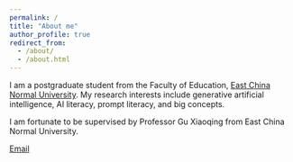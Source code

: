 ```yaml
---
permalink: /
title: "About me"
author_profile: true
redirect_from: 
  - /about/
  - /about.html
---
```


I am a postgraduate student from the Faculty of Education, [East China Normal University](https://www.ecnu.edu.cn/). My research interests include generative artificial intelligence, AI literacy, prompt literacy, and big concepts.

I am fortunate to be supervised by Professor Gu Xiaoqing from East China Normal University.

[Email](mailto:51274108019@stu.ecnu.edu.cn) 
